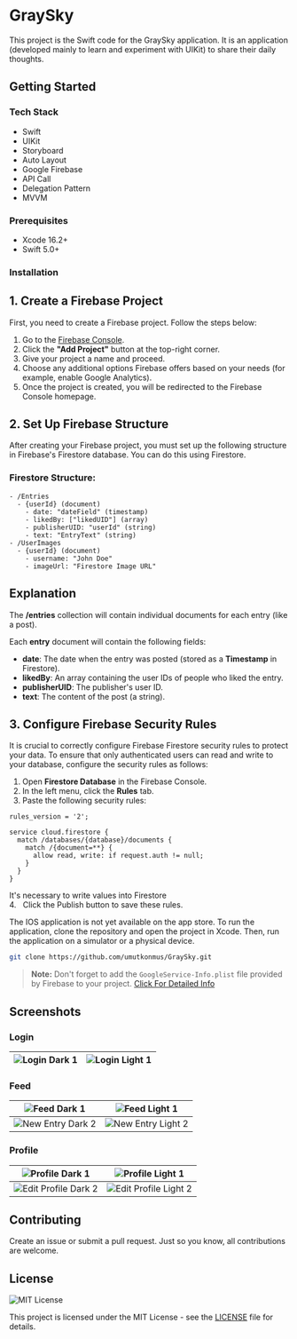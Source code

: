 # GraySky
This project is the Swift code for the GraySky application. It is an application 
(developed mainly to learn and experiment with UIKit) to share their daily thoughts.

## Getting Started
### Tech Stack 
- Swift
- UIKit
- Storyboard
- Auto Layout
- Google Firebase
- API Call
- Delegation Pattern
- MVVM

### Prerequisites

- Xcode 16.2+
- Swift 5.0+

### Installation
## 1. Create a Firebase Project

First, you need to create a Firebase project. Follow the steps below:

1. Go to the [Firebase Console](https://console.firebase.google.com/).
2. Click the **"Add Project"** button at the top-right corner.
3. Give your project a name and proceed.
4. Choose any additional options Firebase offers based on your needs (for example, enable Google Analytics).
5. Once the project is created, you will be redirected to the Firebase Console homepage.

## 2. Set Up Firebase Structure

After creating your Firebase project, you must set up the following structure in Firebase's Firestore database. You can do this using Firestore.

### Firestore Structure:
```plaintext
- /Entries
  - {userId} (document)
    - date: "dateField" (timestamp)
    - likedBy: ["likedUID"] (array)
    - publisherUID: "userId" (string)
    - text: "EntryText" (string)
- /UserImages
  - {userId} (document)
    - username: "John Doe"
    - imageUrl: "Firestore Image URL"
```

## Explanation

The **/entries** collection will contain individual documents for each entry (like a post).

Each **entry** document will contain the following fields:

- **date**: The date when the entry was posted (stored as a **Timestamp** in Firestore).
- **likedBy**: An array containing the user IDs of people who liked the entry.
- **publisherUID**: The publisher's user ID.
- **text**: The content of the post (a string).


## 3. Configure Firebase Security Rules

It is crucial to correctly configure Firebase Firestore security rules to protect your data. To ensure that only authenticated users can read and write to your database, configure the security rules as follows:

1. Open **Firestore Database** in the Firebase Console.
2. In the left menu, click the **Rules** tab.
3. Paste the following security rules:
```plaintext
rules_version = '2';

service cloud.firestore {
  match /databases/{database}/documents {
    match /{document=**} {
      allow read, write: if request.auth != null;
    }
  }
}
```
It's necessary to write values into Firestore<br>
4. &nbsp; Click the Publish button to save these rules.

The IOS application is not yet available on the app store. To run the application, clone the repository and open the project in Xcode. Then, run the application on a simulator or a physical device.

```bash
git clone https://github.com/umutkonmus/GraySky.git
```
> **Note:** Don't forget to add the `GoogleService-Info.plist` file provided by Firebase to your project.
[Click For Detailed Info](https://firebase.google.com/docs/ios/setup?hl=tr)

## Screenshots

### Login
![Login Dark 1](Screenshots/DarkMode/Login.png) | ![Login Light 1](Screenshots/LightMode/Login.png)
--- | ---

### Feed
![Feed Dark 1](Screenshots/DarkMode/Feed.png) | ![Feed Light 1](Screenshots/LightMode/Feed.png)
--- | ---
![New Entry Dark 2](Screenshots/DarkMode/NewEntry.png) | ![New Entry Light 2](Screenshots/LightMode/NewEntry.png)

### Profile
![Profile Dark 1](Screenshots/DarkMode/Profile.png) | ![Profile Light 1](Screenshots/LightMode/Profile.png)
--- | ---
![Edit Profile Dark 2](Screenshots/DarkMode/EditProfile.png) | ![Edit Profile Light 2](Screenshots/DarkMode/EditProfile.png)


## Contributing

Create an issue or submit a pull request. Just so you know, all contributions are welcome.

## License

![MIT License](https://img.shields.io/badge/license-MIT-blue.svg)

This project is licensed under the MIT License - see the [LICENSE](LICENSE) file for details.

